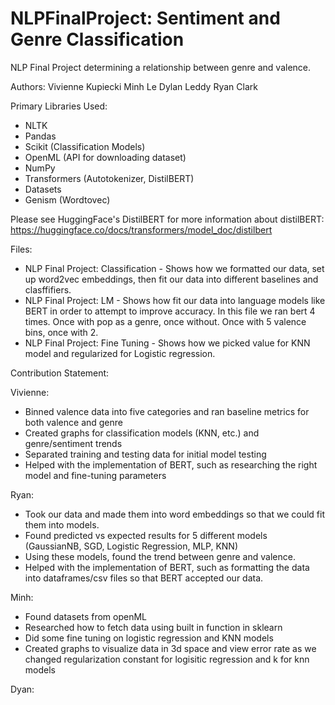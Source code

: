 # NLPFinalProject: Sentiment and Genre Classification
NLP Final Project determining a relationship between genre and valence.

Authors: 
Vivienne Kupiecki
Minh Le
Dylan Leddy
Ryan Clark

Primary Libraries Used: 
- NLTK 
- Pandas
- Scikit (Classification Models) 
- OpenML (API for downloading dataset) 
- NumPy 
- Transformers (Autotokenizer, DistilBERT) 
- Datasets  
- Genism (Wordtovec) 

Please see HuggingFace's DistilBERT for more information about distilBERT:  
https://huggingface.co/docs/transformers/model_doc/distilbert 

Files:
- NLP Final Project: Classification - Shows how we formatted our data, set up word2vec embeddings, 
  then fit our data into different baselines and clasffifiers.
- NLP Final Project: LM - Shows how fit our data into language models like BERT in order to attempt 
  to improve accuracy. In this file we ran bert 4 times.  Once with pop as a genre, once without.
  Once with 5 valence bins, once with 2.
- NLP Final Project: Fine Tuning - Shows how we picked value for KNN model and regularized for Logistic regression.
  
Contribution Statement: 

Vivienne: 
- Binned valence data into five categories and ran baseline metrics for both valence and genre 
- Created graphs for classification models (KNN, etc.) and genre/sentiment trends 
- Separated training and testing data for initial model testing
- Helped with the implementation of BERT, such as researching the right model and fine-tuning parameters 

Ryan: 
- Took our data and made them into word embeddings so that we could fit them into models.
- Found predicted vs expected results for 5 different models (GaussianNB, SGD, Logistic Regression, MLP, KNN)
- Using these models, found the trend between genre and valence.
- Helped with the implementation of BERT, such as formatting the data into dataframes/csv files so that BERT accepted our data.

Minh: 
- Found datasets from openML
- Researched how to fetch data using built in function in sklearn
- Did some fine tuning on logistic regression and KNN models
- Created graphs to visualize data in 3d space and view error rate as we changed regularization constant for logisitic regression and k for knn models

Dyan: 
